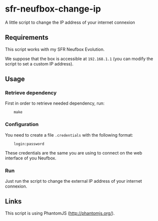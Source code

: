 sfr-neufbox-change-ip
=====================

A little script to change the IP address of your internet connexion

Requirements
------------

This script works with my SFR Neufbox Evolution.

We suppose that the box is accessible at `192.168.1.1` (you can modify the script to set a custom IP address).

Usage
-----

### Retrieve dependency

First in order to retrieve needed dependency, run:
```
    make
```

### Configuration

You need to create a file `.credentials` with the following format:
```
    login:password
```
These credentials are the same you are using to connect on the web interface of you Neufbox.

### Run

Just run the script to change the external IP address of your internet connexion.

Links
-----

This script is using PhantomJS (http://phantomjs.org/).




